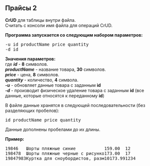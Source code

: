 ## Прайсы 2

**CrUD** для таблицы внутри файла.  
Считать с консоли имя файла для операций CrUD.  

**Программа запускается со следующим набором параметров:** 
<pre>
-u id productName price quantity
-d id
</pre>

**Значения параметров:**  
где ***id*** - **8** символов.  
***productName*** - название товара, **30** символов.  
***price*** - цена, **8** символов.  
***quantity*** - количество, **4** символа.  
***-u*** - обновляет данные товара с заданным **id**  
***-d*** - производит физическое удаление товара с заданным **id** (все данные, которые относятся к переданному **id**)

В файле данные хранятся в следующей последовательности (без разделяющих пробелов):  
<pre>
id productName price quantity
</pre>

Данные дополнены пробелами до их длины.

**Пример:**  
<pre>
19846   Шорты пляжные синие           159.00  12  
198478  Шорты пляжные черные с рисунко173.00  17  
19847983Куртка для сноубордистов, разм10173.991234
</pre>
